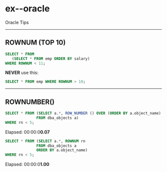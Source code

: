 # ex--oracle
Oracle Tips

____
## ROWNUM (TOP 10)

```sql
SELECT * FROM
   (SELECT * FROM emp ORDER BY salary)
WHERE ROWNUM < 11;
```

**NEVER** use this:
```sql
SELECT * FROM emp WHERE ROWNUM > 10;
```
____
## ROWNUMBER()

```sql
SELECT * FROM (SELECT a.*, ROW_NUMBER () OVER (ORDER BY a.object_name) rn
              FROM dba_objects a)
WHERE rn < 5;
```
Elapsed: 00:00:0**0.07**
```sql
SELECT * FROM (SELECT a.*, ROWNUM rn
              FROM dba_objects a
              ORDER BY a.object_name)
WHERE rn < 5;
```
Elapsed: 00:00:0**1.00**
